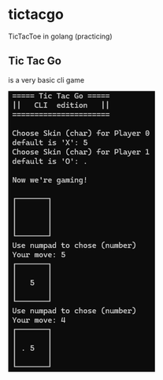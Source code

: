 # tictacgo
TicTacToe in golang (practicing)

## Tic Tac Go
is a very basic cli game

![View from Windows' "Terminal"](https://github.com/den0620/tictacgo/blob/main/ttg.png)
